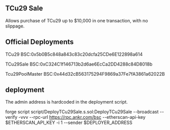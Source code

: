 ## TCu29 Sale

Allows purchase of TCu29 up to $10,000 in one transaction, with no slippage.

## Official Deployments

TCu29
BSC:0x5b0B5c848a843c83c20dcfa25CDe6E122898a614

TCu29Sale
BSC:0xC324C1f146713b2d6ae6EcCa2DD4288c84D8018b

Tcu29PoolMaster
BSC:0x44d32cB563175294F9869a37Fe7fA3861a62022B

## deployment

The admin address is hardcoded in the deployment script.

forge script script/DeployTCu29Sale.s.sol:DeployTCu29Sale --broadcast --verify -vvv --rpc-url https://rpc.ankr.com/bsc --etherscan-api-key $ETHERSCAN_API_KEY -i 1 --sender $DEPLOYER_ADDRESS
